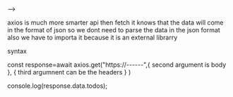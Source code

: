 <!-- The difference between axios and fetch --> -->


axios is much more smarter api then fetch it knows that the data will come in the format of json so we dont need to parse the data in the json format also we have to importa it because it is an external librarry


syntax

const response=await axios.get("https://------",{
    second argument is body
},
{
    third argumnent can be the headers
}
)

console.log(response.data.todos);